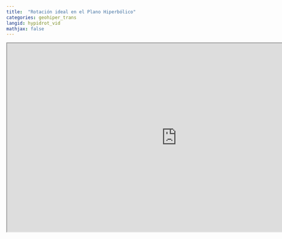 ```yaml
---
title:  "Rotación ideal en el Plano Hiperbólico"
categories: geohiper_trans
langid: hypidrot_vid
mathjax: false
---
```


<iframe width="900" height="500"
	src="https://www.youtube.com/embed/P0s7wGkdEDM">
</iframe>

